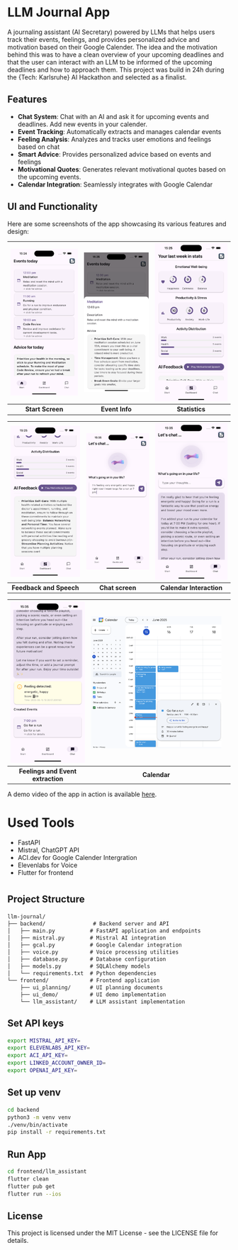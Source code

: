 # LLM Journal App
A journaling assistant (AI Secretary) powered by LLMs that helps users track their events, feelings, and provides personalized advice and motivation based on their Google Calender. 
The idea and the motivation behind this was to have a clean overview of your upcoming deadlines and that the user can interact with an LLM to be informed of the upcoming deadlines and how to approach them.
This project was build in 24h during the {Tech: Karlsruhe} AI Hackathon and selected as a finalist.

## Features
- **Chat System**: Chat with an AI and ask it for upcoming events and deadlines. Add new events in your calender.
- **Event Tracking**: Automatically extracts and manages calendar events
- **Feeling Analysis**: Analyzes and tracks user emotions and feelings based on chat 
- **Smart Advice**: Provides personalized advice based on events and feelings
- **Motivational Quotes**: Generates relevant motivational quotes based on the upcoming events.
- **Calendar Integration**: Seamlessly integrates with Google Calendar

## UI and Functionality

Here are some screenshots of the app showcasing its various features and design:

| ![Start Screen](frontend/ui_demo/ui_screenshot_1.png) | ![Event Info](frontend/ui_demo/ui_screenshot_2.png) | ![Statistics](frontend/ui_demo/ui_screenshot_3.png) |
|:-----------------------------------------------------:|:---------------------------------------------------:|:---------------------------------------------------:|
|                  **Start Screen**                   |                  **Event Info**                  |                  **Statistics**                  |

|  ![Feedback and Speech](frontend/ui_demo/ui_screenshot_4.png)  | ![Chat screen](frontend/ui_demo/ui_screenshot_6.png) | ![Calendar Interaction](frontend/ui_demo/ui_screenshot_7.png) |
|:--------------------------------------------------------------:|:----------------------------------------------------:|:-------------------------------------------------------------:|
|                    **Feedback and Speech**                     |                **Chat screen**                 |                    **Calendar Interaction**                     |

| ![Feelings and Event extraction](frontend/ui_demo/ui_screenshot_8.png) | ![Calendar](frontend/ui_demo/ui_screenshot_9.png) | |
|:--------------------------------------------------------------:|:----------------------------------------------------:|:-------------------------------------------------------------:|
|                    **Feelings and Event extraction**                     |                **Calendar**                 | |

A demo video of the app in action is available [here](frontend/ui_demo/ui_demo_video.mp4).

# Used Tools
- FastAPI
- Mistral, ChatGPT API
- ACI.dev for Google Calender Intergration
- Elevenlabs for Voice
- Flutter for frontend

#

## Project Structure

```
llm-journal/
├── backend/               # Backend server and API
│   ├── main.py           # FastAPI application and endpoints
│   ├── mistral.py        # Mistral AI integration
│   ├── gcal.py           # Google Calendar integration
│   ├── voice.py          # Voice processing utilities
│   ├── database.py       # Database configuration
│   ├── models.py         # SQLAlchemy models
│   └── requirements.txt  # Python dependencies
└── frontend/             # Frontend application
    ├── ui_planning/      # UI planning documents
    ├── ui_demo/          # UI demo implementation
    └── llm_assistant/    # LLM assistant implementation
```

## Set API keys

``` bash
export MISTRAL_API_KEY=
export ELEVENLABS_API_KEY=
export ACI_API_KEY=
export LINKED_ACCOUNT_OWNER_ID=
export OPENAI_API_KEY=
```

## Set up venv
``` bash
cd backend
python3 -m venv venv
./venv/bin/activate
pip install -r requirements.txt
```

## Run App
``` bash
cd frontend/llm_assistant
flutter clean
flutter pub get
flutter run --ios
```

## License

This project is licensed under the MIT License - see the LICENSE file for details.
